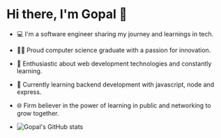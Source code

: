 # Hi there, I'm Gopal 👋

- 💻 I'm a software engineer sharing my journey and learnings in tech.
- 👨‍🎓 Proud computer science graduate with a passion for innovation.
- 🌱 Enthusiastic about web development technologies and constantly learning.
- 🔭 Currently learning backend development with javascript, node and express.
- 🌐 Firm believer in the power of learning in public and networking to grow together.

- ![Gopal's GitHub stats](https://github-readme-stats.vercel.app/api?username=GopalGavas&show_icons=true&theme=midnight-purple&hide=stars)
